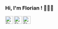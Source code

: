 ### Hi, I'm Florian ! 🧑🏻‍💻

<a href="https://github.com/FlorianTrecul">
  <img align="left" alt="Florian's GitHub" width="25px" src="https://cdn.jsdelivr.net/npm/simple-icons@v3/icons/github.svg" />
</a>
<a href="https://www.linkedin.com/in/floriantrecul">
  <img align="left" alt="Florian's Linkedin" width="25px" src="https://cdn.jsdelivr.net/npm/simple-icons@v3/icons/linkedin.svg" />
</a>
<a href="https://twitter.com/FlorianTrecul">
  <img align="left" alt="Florian's Twitter" width="25px" src="https://cdn.jsdelivr.net/npm/simple-icons@v3/icons/twitter.svg" />
</a>

<!--
**FlorianTrecul/FlorianTrecul** is a ✨ _special_ ✨ repository because its `README.md` (this file) appears on your GitHub profile.

Here are some ideas to get you started:

- 🔭 I’m currently working on ...
- 🌱 I’m currently learning ...
- 👯 I’m looking to collaborate on ...
- 🤔 I’m looking for help with ...
- 💬 Ask me about ...
- 📫 How to reach me: ...
- 😄 Pronouns: ...
- ⚡ Fun fact: ...
-->
